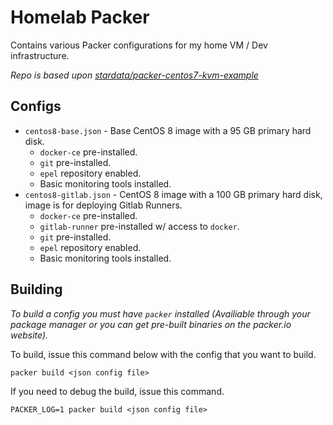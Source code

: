 # Homelab Packer

Contains various Packer configurations for my home VM / Dev infrastructure.

_Repo is based upon [stardata/packer-centos7-kvm-example](https://github.com/stardata/packer-centos7-kvm-example)_

## Configs

* `centos8-base.json` - Base CentOS 8 image with a 95 GB primary hard disk.
    * `docker-ce` pre-installed.
    * `git` pre-installed.
    * `epel` repository enabled.
    * Basic monitoring tools installed.
* `centos8-gitlab.json` - CentOS 8 image with a 100 GB primary hard disk, image is for deploying Gitlab Runners.
    * `docker-ce` pre-installed.
    * `gitlab-runner` pre-installed w/ access to `docker`.
    * `git` pre-installed.
    * `epel` repository enabled.
    * Basic monitoring tools installed.

## Building

_To build a config you must have `packer` installed (Availiable through your package manager or you can get pre-built binaries on the packer.io website)._

To build, issue this command below with the config that you want to build.
```
packer build <json config file>
```

If you need to debug the build, issue this command.
```
PACKER_LOG=1 packer build <json config file>
```
